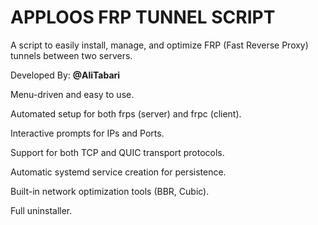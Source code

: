 # APPLOOS FRP TUNNEL SCRIPT

A script to easily install, manage, and optimize FRP (Fast Reverse Proxy) tunnels between two servers.

Developed By: **@AliTabari**

Menu-driven and easy to use.

Automated setup for both frps (server) and frpc (client).

Interactive prompts for IPs and Ports.

Support for both TCP and QUIC transport protocols.

Automatic systemd service creation for persistence.

Built-in network optimization tools (BBR, Cubic).

Full uninstaller.
